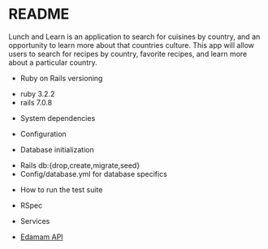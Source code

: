 # README
Lunch and Learn is an application to search for cuisines by country, and an opportunity to learn more about that countries culture. This app will allow users to search for recipes by country, favorite recipes, and learn more about a particular country.

* Ruby on Rails versioning
- ruby 3.2.2
- rails 7.0.8

* System dependencies

* Configuration

* Database initialization
- Rails db:{drop,create,migrate,seed}
- Config/database.yml for database specifics

* How to run the test suite
- RSpec

* Services 
- [Edamam API](https://developer.edamam.com/edamam-recipe-api)





